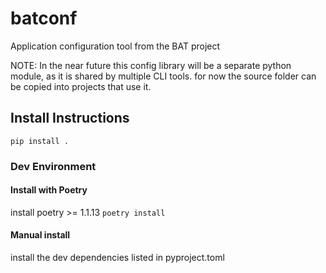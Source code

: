 # batconf
Application configuration tool from the BAT project

NOTE:
In the near future this config library will be a separate python module,
as it is shared by multiple CLI tools.  for now the source folder can be
copied into projects that use it.

## Install Instructions
`pip install .`

### Dev Environment

#### Install with Poetry
install poetry >= 1.1.13
`poetry install`

#### Manual install
install the dev dependencies listed in pyproject.toml
